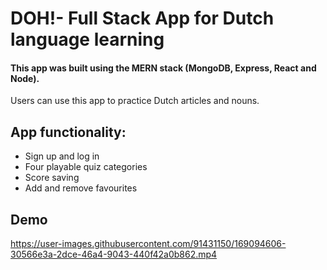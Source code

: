 # DOH!- Full Stack App for Dutch language learning

#### This app was built using the MERN stack (MongoDB, Express, React and Node).
Users can use this app to practice Dutch articles and nouns.  


## App functionality:

* Sign up and log in 
* Four playable quiz categories
* Score saving
* Add and remove favourites




## Demo

https://user-images.githubusercontent.com/91431150/169094606-30566e3a-2dce-46a4-9043-440f42a0b862.mp4

